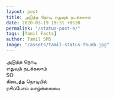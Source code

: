 ```yaml
---
layout: post
title: அடுத்த நொடி எதுவும் நடக்கலாம்
date: 2020-03-19 19:31 +0530
permalink: "/status-post-4/"
tags: [Tamil Facts]
author: Tamil SMS
image: "/assets/tamil-status-thumb.jpg"
---
```


அடுத்த நொடி  
எதுவும் நடக்கலாம்  
SO  
கிடைத்த நொடியில்  
ரசிப்போம் வாழ்க்கையை  

